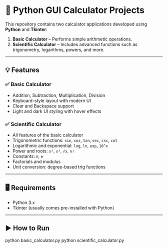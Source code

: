 # 🧮 Python GUI Calculator Projects

This repository contains two calculator applications developed using **Python** and **Tkinter**:

1. **Basic Calculator** – Performs simple arithmetic operations.
2. **Scientific Calculator** – Includes advanced functions such as trigonometry, logarithms, powers, and more.

---

## 💡 Features

### ✅ Basic Calculator
- Addition, Subtraction, Multiplication, Division
- Keyboard-style layout with modern UI
- Clear and Backspace support
- Light and dark UI styling with hover effects

### ✅ Scientific Calculator
- All features of the basic calculator
- Trigonometric functions: `sin`, `cos`, `tan`, `sec`, `csc`, `cot`
- Logarithmic and exponential: `log`, `ln`, `exp`, `10^x`
- Power and roots: `x²`, `x³`, `√x`, `n!`
- Constants: `π`, `e`
- Factorials and modulus
- Unit conversion: degree-based trig functions

---

## 🖥 Requirements

- Python 3.x
- Tkinter (usually comes pre-installed with Python)

---

## ▶️ How to Run

python basic_calculator.py
python scientific_calculator.py

